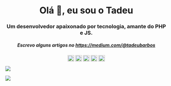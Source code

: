 <h1 align="center">Olá 👋, eu sou o Tadeu</h1>
<h3 align="center">Um desenvolvedor apaixonado por tecnologia, amante do PHP e JS.</h3>
<h5 align="center">Escrevo alguns artigos no <a href="https://medium.com/@tadeubarbos">https://medium.com/@tadeubarbos</a></h5>

<p align="center">
<a href="https://dev.to/tadeubarbosa" target="blank"><img align="center" src="https://cdn.jsdelivr.net/npm/simple-icons@3.0.1/icons/dev-dot-to.svg" alt="tadeubarbosa" height="20" width="20" /></a>
<a href="https://twitter.com/tadeubarbosaa" target="blank"><img align="center" src="https://cdn.jsdelivr.net/npm/simple-icons@3.0.1/icons/twitter.svg" alt="tadeubarbosaa" height="20" width="20" /></a>
<a href="https://linkedin.com/in/tadeubarbosa" target="blank"><img align="center" src="https://cdn.jsdelivr.net/npm/simple-icons@3.0.1/icons/linkedin.svg" alt="tadeubarbosa" height="20" width="20" /></a>
<a href="https://stackoverflow.com/5278356/tadeubarbosa" target="blank"><img align="center" src="https://cdn.jsdelivr.net/npm/simple-icons@3.0.1/icons/stackoverflow.svg" alt="5278356/tadeubarbosa" height="20" width="20" /></a>
<a href="https://instagram.com/tadeubarbos" target="blank"><img align="center" src="https://cdn.jsdelivr.net/npm/simple-icons@3.0.1/icons/instagram.svg" alt="tadeubarbos" height="20" width="20" /></a>
</p>

![](https://github-profile-summary-cards.vercel.app/api/cards/profile-details?username=tadeubarbosa&theme=vue)

<img
  src="https://cr-skills-chart-widget.azurewebsites.net/api/api?username=tadeubarbosa&skills=Vue,PHP,JavaScript,TypeScript,CSS,SASS,SCSS,HTML,JSON,Less,Shell&height=100&show-other-skills=true"
/>
